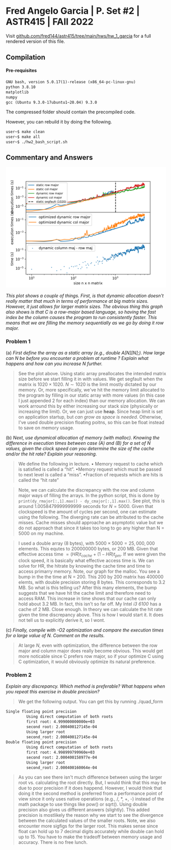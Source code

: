 # Fred Angelo Garcia | P. Set #2 | ASTR415 | FAll 2022
Visit [github.com/fred144/astr415/tree/main/hws/hw_1_garcia](github.com/fred144/astr415/tree/main/hws/hw_1_garcia) for a full rendered version of this file. 

## Compilation 
#### Pre-requisites
```console
GNU bash, version 5.0.17(1)-release (x86_64-pc-linux-gnu)
python 3.8.10 
matplotlib
numpy
gcc (Ubuntu 9.3.0-17ubuntu1~20.04) 9.3.0
```
The compressed folder should contain the precompiled code. 

However, you can rebuild it by doing the following.
```console
user~$ make clean
user~$ make all
user~$ ./hw2_bash_script.sh 
```
## Commentary and Answers 



<img src=./results.png alt="drawing" width="600"/>
<!-- ![image info](./results.png ) -->

*This plot shows a couple of things. First, is that dynamic allocation doesn't really matter that much in terms of performance at big matrix sizes. However, it just allows for larger matrix sizes. The obvious thing this graph also shows is that $C$ is a row-major based language, so having the fast index be the column causes the program to run consistently faster. This means that we are filling the memory sequentially as we go by doing it row major.*


### Problem 1
(a) *First define the array as a static array (e.g., double A[N][N];). How large can N
be before you encounter a problem at runtime ? Explain what happens and how
can you increase N further.*
> See the plot above. Using static array preallocates the intended matrix size before we start filling it in with values. We get segfault when the matrix is $1020 \times 1020$. $N \sim 1020$ is the limit mostly dictated by our memory. Or, more specifically, we've hit the memory limit allocated to the program by filling in our static array with more values (in this case I just appended 2 for each index) than our memory allocation. We can work arround this by either increasing our stack size (physically or increasing the limit). Or, we can just use **heap**. Since heap limit is set on application startup, but *can grow as space is needed*. Otherwise, I've used double precision floating poitns, so this can be float instead to save on memory usage.  

(b) *Next, use dynamical allocation of memory (with malloc). Knowing the difference
in execution times between case (A) and (B) for a set of N values, given the clock
speed can you determine the size of the cache and/or the hit rate? Explain your
reasoning.*
> We define the following in lecture. • Memory request to cache which is satisfied 
is called a “hit”. •Memory request which must be passed to 
next level is called a “miss”. •Fraction of requests which are hits is called 
the “hit rate”

>Note, we can calculate the discrepancy with the row and column major ways of filling the arrays. In the python script, this is done by `print(dy_rmajor[:,1].max() - dy_cmajor[:,1].max()`. See plot, this is around 1.0058479999999999 seconds for $N=5000$.  Given that clockspeed is the amount of cycles per second, one can estimate using the following. The diverging rate can be attributed to the cache misses. Cache misses should approache an asymptotic value but we do not approach that since it takes too long to go any higher than N = 5000 on my machine.

> I used a double array (8 bytes), with  $5000 \times 5000 = 25,000,000$ elements. This equtes to 200000000 bytes, or 200 MB. Given that effective access time $= (HR) t_{cache} + (1-HR) t_{pm}$. If we were given the clock speed, it is basically what effective access time is. We can solve for HR, the hitrate by knowing the cache time and time to access primarry memory. Note, our graph for the malloc. You see a bump in the the time at N = 200. This 200 by 200 matrix has 400000 elemts, with double precision storing 8 bytes. This corresponds to 3.2 MB. So what is this telling us? After this many elements, the bump suggests that we have hit the cache limit and therefore need to access RAM. This increase in time shows that our cache can only hold about 3.2 MB. In fact, this isn't so far off. My Intel *i3 6100* has a cache of 2 MB. Close enough. In theory we can calculate the hit rate given the time discrepancy above. This is how I would start it. It does not tell us to explicitly derive it, so I wont.

(c) *Finally, compile with -O2 optimization and compare the execution times for a
large value of N. Comment on the results.*
> At large $N$, even with optimization, the difference between the row major and column major does really become obvious. This would get more noticable since C prefers row major, so if your optimize C using C optimization, it would obviously optimize its natural preference.

### Problem 2 
*Explain any discrepancy. Which method is preferable? What happens when you repeat this
exercise in double precision?*

>We get the following output. You can get this by running ./quad_form
```
Single floating point precision
         Using direct computation of both roots
         first root: 4.999000000000e+03  
         second root: 2.000400127145e-04  
         Using larger root 
         second_root: 2.000400127145e-04  
Double floating point precision
         Using direct computation of both roots
         first root: 4.998999799960e+03  
         second root: 2.000400158977e-04  
         Using larger root 
         second_root: 2.000400160064e-04  
```
>As you can see there isn't much difference between using the larger root vs. calculating the root directly. But, I would think that this may be due to poor precision if it does happend. However, I would think that doing it the second method is preferred from a performance point of view since it only uses native operations (e.g., /, *, +, -) instead of the math package to use things like pow() or sqrt(). Using double precision also gives us different answers (slightly). This added precision is mostlikely the reason why we start to see the divergence between the calculated values of the smaller roots. Note, we also encounter more sigfigs for the larger root. This makes sense since float can hold up to 7 decimal digits accurately while double can hold up to 15. You have to make the tradeoff between memory usage and accuracy. There is no free lunch.  
